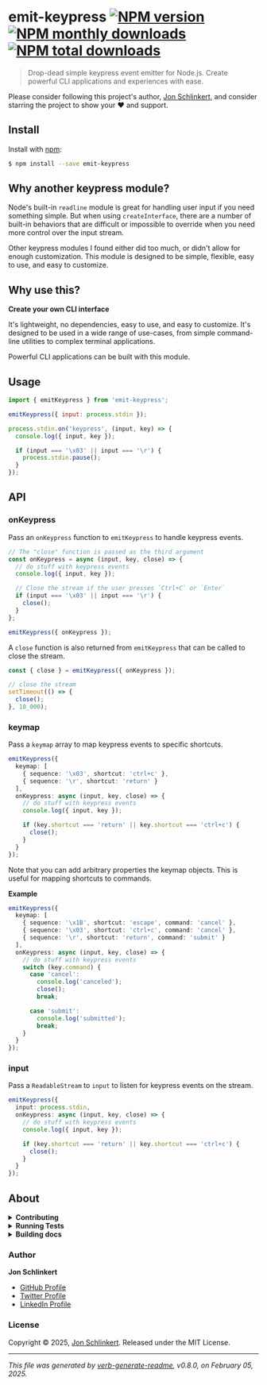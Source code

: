 # emit-keypress [![NPM version](https://img.shields.io/npm/v/emit-keypress.svg?style=flat)](https://www.npmjs.com/package/emit-keypress) [![NPM monthly downloads](https://img.shields.io/npm/dm/emit-keypress.svg?style=flat)](https://npmjs.org/package/emit-keypress) [![NPM total downloads](https://img.shields.io/npm/dt/emit-keypress.svg?style=flat)](https://npmjs.org/package/emit-keypress)

> Drop-dead simple keypress event emitter for Node.js. Create powerful CLI applications and experiences with ease.

Please consider following this project's author, [Jon Schlinkert](https://github.com/jonschlinkert), and consider starring the project to show your :heart: and support.

## Install

Install with [npm](https://www.npmjs.com/):

```sh
$ npm install --save emit-keypress
```

## Why another keypress module?

Node's built-in `readline` module is great for handling user input if you need something simple. But when using `createInterface`, there are a number of built-in behaviors that are difficult or impossible to override when you need more control over the input stream.

Other keypress modules I found either did too much, or didn't allow for enough customization. This module is designed to be simple, flexible, easy to use, and easy to customize.

## Why use this?

**Create your own CLI interface**

It's lightweight, no dependencies, easy to use, and easy to customize. It's designed to be used in a wide range of use-cases, from simple command-line utilities to complex terminal applications.

Powerful CLI applications can be built with this module.

## Usage

```js
import { emitKeypress } from 'emit-keypress';

emitKeypress({ input: process.stdin });

process.stdin.on('keypress', (input, key) => {
  console.log({ input, key });

  if (input === '\x03' || input === '\r') {
    process.stdin.pause();
  }
});
```

## API

### onKeypress

Pass an `onKeypress` function to `emitKeypress` to handle keypress events.

```ts
// The "close" function is passed as the third argument
const onKeypress = async (input, key, close) => {
  // do stuff with keypress events
  console.log({ input, key });

  // Close the stream if the user presses `Ctrl+C` or `Enter`
  if (input === '\x03' || input === '\r') {
    close();
  }
};

emitKeypress({ onKeypress });
```

A `close` function is also returned from `emitKeypress` that can be called to close the stream.

```ts
const { close } = emitKeypress({ onKeypress });

// close the stream
setTimeout(() => {
  close();
}, 10_000);
```

### keymap

Pass a `keymap` array to map keypress events to specific shortcuts.

```ts
emitKeypress({
  keymap: [
    { sequence: '\x03', shortcut: 'ctrl+c' },
    { sequence: '\r', shortcut: 'return' }
  ],
  onKeypress: async (input, key, close) => {
    // do stuff with keypress events
    console.log({ input, key });

    if (key.shortcut === 'return' || key.shortcut === 'ctrl+c') {
      close();
    }
  }
});
```

Note that you can add arbitrary properties the keymap objects. This is useful for mapping shortcuts to commands.

**Example**

```ts
emitKeypress({
  keymap: [
    { sequence: '\x1B', shortcut: 'escape', command: 'cancel' },
    { sequence: '\x03', shortcut: 'ctrl+c', command: 'cancel' },
    { sequence: '\r', shortcut: 'return', command: 'submit' }
  ],
  onKeypress: async (input, key, close) => {
    // do stuff with keypress events
    switch (key.command) {
      case 'cancel':
        console.log('canceled');
        close();
        break;

      case 'submit':
        console.log('submitted');
        break;
    }
  }
});
```

### input

Pass a `ReadableStream` to `input` to listen for keypress events on the stream.

```ts
emitKeypress({
  input: process.stdin,
  onKeypress: async (input, key, close) => {
    // do stuff with keypress events
    console.log({ input, key });

    if (key.shortcut === 'return' || key.shortcut === 'ctrl+c') {
      close();
    }
  }
});
```

## About

<details>
<summary><strong>Contributing</strong></summary>

Pull requests and stars are always welcome. For bugs and feature requests, [please create an issue](../../issues/new).

</details>

<details>
<summary><strong>Running Tests</strong></summary>

Running and reviewing unit tests is a great way to get familiarized with a library and its API. You can install dependencies and run tests with the following command:

```sh
$ npm install && npm test
```

</details>

<details>
<summary><strong>Building docs</strong></summary>

_(This project's readme.md is generated by [verb](https://github.com/verbose/verb-generate-readme), please don't edit the readme directly. Any changes to the readme must be made in the [.verb.md](.verb.md) readme template.)_

To generate the readme, run the following command:

```sh
$ npm install -g verbose/verb#dev verb-generate-readme && verb
```

</details>

### Author

**Jon Schlinkert**

* [GitHub Profile](https://github.com/jonschlinkert)
* [Twitter Profile](https://twitter.com/jonschlinkert)
* [LinkedIn Profile](https://linkedin.com/in/jonschlinkert)

### License

Copyright © 2025, [Jon Schlinkert](https://github.com/jonschlinkert).
Released under the MIT License.

***

_This file was generated by [verb-generate-readme](https://github.com/verbose/verb-generate-readme), v0.8.0, on February 05, 2025._